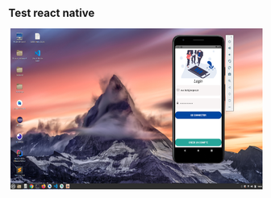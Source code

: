 ## Test react native

<img align="right" alt="GIF" src="https://raw.githubusercontent.com/ouznoreyni/test-react-native/main/screenshot/Capture%20d%E2%80%99%C3%A9cran%20du%202021-06-04%2018-49-40.png?raw=true" width="500" height="320" />
